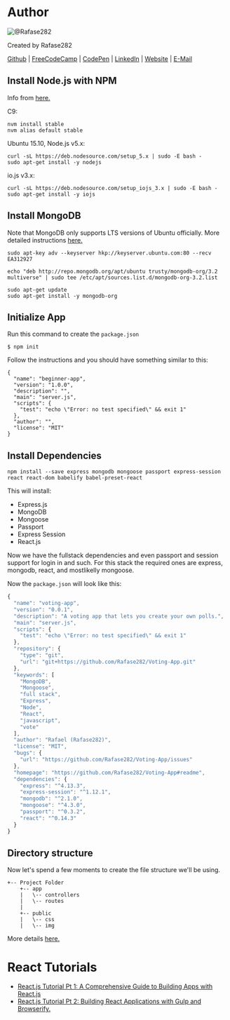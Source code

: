 # Author
![@Rafase282](https://avatars0.githubusercontent.com/Rafase282?&s=128)

Created by Rafase282

[Github](https://github.com/Rafase282) | [FreeCodeCamp](http://www.freecodecamp.com/rafase282) | [CodePen](http://codepen.io/Rafase282/) | [LinkedIn](https://www.linkedin.com/in/rafase282) | [Website](https://rafase282.github.io/) | [E-Mail](mailto:rafase282@gmail.com)

## Install Node.js with NPM
Info from [here.](https://github.com/nodesource/distributions#debinstall)

C9:

```
nvm install stable
nvm alias default stable
```

Ubuntu 15.10, Node.js v5.x:

```
curl -sL https://deb.nodesource.com/setup_5.x | sudo -E bash -
sudo apt-get install -y nodejs
```

io.js v3.x:

```
curl -sL https://deb.nodesource.com/setup_iojs_3.x | sudo -E bash -
sudo apt-get install -y iojs
```

## Install MongoDB
Note that MongoDB only supports LTS versions of Ubuntu officially. More detailed instructions [here.](https://docs.mongodb.org/manual/tutorial/install-mongodb-on-ubuntu/)

```
sudo apt-key adv --keyserver hkp://keyserver.ubuntu.com:80 --recv EA312927
```

```
echo "deb http://repo.mongodb.org/apt/ubuntu trusty/mongodb-org/3.2 multiverse" | sudo tee /etc/apt/sources.list.d/mongodb-org-3.2.list
```

```
sudo apt-get update
sudo apt-get install -y mongodb-org
```

## Initialize App
Run this command to create the `package.json`

`$ npm init`

Follow the instructions and you should have something similar to this:

```
{
  "name": "beginner-app",
  "version": "1.0.0",
  "description": "",
  "main": "server.js",
  "scripts": {
    "test": "echo \"Error: no test specified\" && exit 1"
  },
  "author": "",
  "license": "MIT"
}
```

## Install Dependencies
`npm install --save express mongodb mongoose passport express-session react react-dom babelify babel-preset-react`

This will install:
- Express.js
- MongoDB
- Mongoose
- Passport
- Express Session
- React.js

Now we have the fullstack dependencies and even passport and session support for login in and such. For this stack the required ones are express, mongodb, react, and mostlikelly mongoose.

Now the `package.json` will look like this:

```js
{
  "name": "voting-app",
  "version": "0.0.1",
  "description": "A voting app that lets you create your own polls.",
  "main": "server.js",
  "scripts": {
    "test": "echo \"Error: no test specified\" && exit 1"
  },
  "repository": {
    "type": "git",
    "url": "git+https://github.com/Rafase282/Voting-App.git"
  },
  "keywords": [
    "MongoDB",
    "Mongoose",
    "full stack",
    "Express",
    "Node",
    "React",
    "javascript",
    "vote"
  ],
  "author": "Rafael (Rafase282)",
  "license": "MIT",
  "bugs": {
    "url": "https://github.com/Rafase282/Voting-App/issues"
  },
  "homepage": "https://github.com/Rafase282/Voting-App#readme",
  "dependencies": {
    "express": "^4.13.3",
    "express-session": "^1.12.1",
    "mongodb": "^2.1.0",
    "mongoose": "^4.3.0",
    "passport": "^0.3.2",
    "react": "^0.14.3"
  }
}
```

## Directory structure
Now let's spend a few moments to create the file structure we'll be using.

```
+-- Project Folder
    +-- app
    |   \-- controllers
    |   \-- routes
    |
    +-- public
    |   \-- css
    |   \-- img
```

More details [here.](http://www.clementinejs.com/tutorials/tutorial-beginner.html)

# React Tutorials
- [React.js Tutorial Pt 1: A Comprehensive Guide to Building Apps with React.js](http://tylermcginnis.com/reactjs-tutorial-a-comprehensive-guide-to-building-apps-with-react/)
- [React.js Tutorial Pt 2: Building React Applications with Gulp and Browserify.](http://tylermcginnis.com/reactjs-tutorial-pt-2-building-react-applications-with-gulp-and-browserify/)
